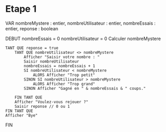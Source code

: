 # Etape 1

VAR nombreMystere : entier, nombreUtilisateur : entier, nombreEssais : entier, reponse : boolean

DEBUT
    nombreEssais = 0
    nombreUtilisateur = 0
    Calculer nombreMystere

    TANT QUE reponse = true
        TANT QUE nombreUtilisateur <> nombreMystere
            Afficher "Saisir votre nombre : "
            Saisir nombreUtilisateur
            nombreEssais = nombreEssais + 1
            SI nombreUtilisateur < nombreMystere
                ALORS Afficher "Trop petit"
            SINON SI nombreUtilisateur > nombreMystere
                ALORS Afficher "Trop grand"
            SINON Afficher "Gagné en " & nombreEssais & " coups."

        FIN TANT QUE
        Afficher "Voulez-vous rejouer ?"
        Saisir reponse // 0 ou 1
    FIN TANT QUE
    Afficher "Bye"
FIN